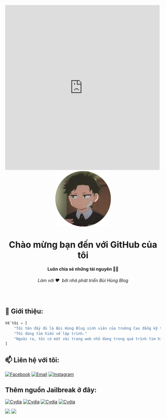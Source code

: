 <iframe src="https://www.facebook.com/plugins/post.php?href=https%3A%2F%2Fwww.facebook.com%2Fphoto%2F%3Ffbid%3D164253396148987%26set%3Da.105555312018796&show_text=true&width=500" width="500" height="534" style="border:none;overflow:hidden" scrolling="no" frameborder="0" allowfullscreen="true" allow="autoplay; clipboard-write; encrypted-media; picture-in-picture; web-share"></iframe>

<div align="center">
  <img src="img/icon.png" alt="Bùi Hùng Blog width="320">
  <h1>Chào mừng bạn đến với GitHub của tôi</h1>
  <strong>Luôn chia sẻ những tài nguyên 🧏🏻</strong>
  <h6>Làm với ❤️ &nbsp;bởi nhà phát triển Bùi Hùng Blog</h6>
</div>
<br>

## 📝 Giới thiệu:

```py
Về tôi = [
    "Tôi tên đầy đủ là Bùi Hùng Blog sinh viên của trường Cao đẳng kỹ thuật công nghiệp Bắc Giang."
    "Tôi đang tìm hiểu về lập trình."
    "Ngoài ra, tôi có một vài trang web nhỏ đang trong quá trình tìm hiểu và học tập."
]
```

## 📫 Liên hệ với tôi:
[![Facebook](https://img.shields.io/badge/Facebook-0077B5?style=for-the-badge&logo=facebook&color=395693&logoColor=white)](https://www.facebook.com/buihungblog/)
[![Email](https://img.shields.io/badge/Gmail-0077B5?style=for-the-badge&logo=gmail&color=ff1800&logoColor=white)](mailto:quanghungfoto@gmail.com/)
[![Instagram](https://img.shields.io/badge/Instagram-0077B5?style=for-the-badge&logo=instagram&color=F2344E&logoColor=white)](https://www.instagram.com/hungqb.ads/)

## Thêm nguồn Jailbreak ở đây:
[![Cydia](https://img.shields.io/badge/Cydia-0077B5?style=for-the-badge&logo=cydia&color=EB974E&logoColor=white)](https://buihungblog.github.io/)
[![Cydia](https://img.shields.io/badge/Sileo-0077B5?style=for-the-badge&logo=cydia&color=03A678&logoColor=white)](https://buihungblog.github.io/)
[![Cydia](https://img.shields.io/badge/Zebra-0077B5?style=for-the-badge&logo=cydia&color=EEEEEE&logoColor=white)](https://buihungblog.github.io/)
[![Cydia](https://img.shields.io/badge/Installer5-0077B5?style=for-the-badge&logo=cydia&color=59ABE3&logoColor=white)](https://buihungblog.github.io/)

<img src="https://github-readme-stats.vercel.app/api?username=buihungblog&theme=tokyonight&show_icons=true&count_private=true">
<img src="https://github-readme-stats.vercel.app/api/top-langs/?username=buihungblog&theme=tokyonight&layout=&langs_count=5">
